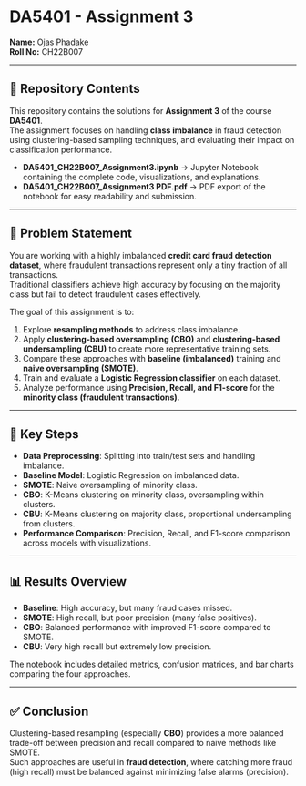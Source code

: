 # DA5401 - Assignment 3  

**Name:** Ojas Phadake  
**Roll No:** CH22B007  

---

## 📂 Repository Contents
This repository contains the solutions for **Assignment 3** of the course **DA5401**.  
The assignment focuses on handling **class imbalance** in fraud detection using clustering-based sampling techniques, and evaluating their impact on classification performance.  

- **DA5401_CH22B007_Assignment3.ipynb** → Jupyter Notebook containing the complete code, visualizations, and explanations.  
- **DA5401_CH22B007_Assignment3 PDF.pdf** → PDF export of the notebook for easy readability and submission.  

---

## 📝 Problem Statement
You are working with a highly imbalanced **credit card fraud detection dataset**, where fraudulent transactions represent only a tiny fraction of all transactions.  
Traditional classifiers achieve high accuracy by focusing on the majority class but fail to detect fraudulent cases effectively.  

The goal of this assignment is to:  
1. Explore **resampling methods** to address class imbalance.  
2. Apply **clustering-based oversampling (CBO)** and **clustering-based undersampling (CBU)** to create more representative training sets.  
3. Compare these approaches with **baseline (imbalanced)** training and **naive oversampling (SMOTE)**.  
4. Train and evaluate a **Logistic Regression classifier** on each dataset.  
5. Analyze performance using **Precision, Recall, and F1-score** for the **minority class (fraudulent transactions)**.  

---

## 🚀 Key Steps
- **Data Preprocessing**: Splitting into train/test sets and handling imbalance.  
- **Baseline Model**: Logistic Regression on imbalanced data.  
- **SMOTE**: Naive oversampling of minority class.  
- **CBO**: K-Means clustering on minority class, oversampling within clusters.  
- **CBU**: K-Means clustering on majority class, proportional undersampling from clusters.  
- **Performance Comparison**: Precision, Recall, and F1-score comparison across models with visualizations.  

---

## 📊 Results Overview
- **Baseline**: High accuracy, but many fraud cases missed.  
- **SMOTE**: High recall, but poor precision (many false positives).  
- **CBO**: Balanced performance with improved F1-score compared to SMOTE.  
- **CBU**: Very high recall but extremely low precision.  

The notebook includes detailed metrics, confusion matrices, and bar charts comparing the four approaches.  

---

## ✅ Conclusion
Clustering-based resampling (especially **CBO**) provides a more balanced trade-off between precision and recall compared to naive methods like SMOTE.  
Such approaches are useful in **fraud detection**, where catching more fraud (high recall) must be balanced against minimizing false alarms (precision).  
